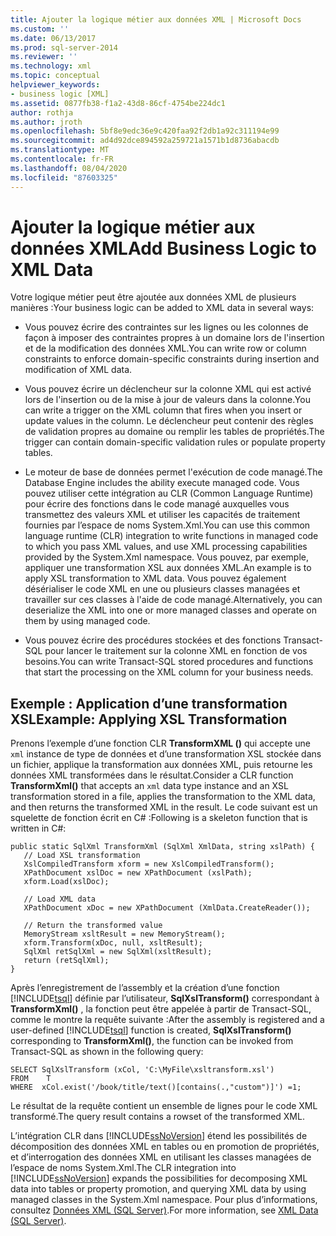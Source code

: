 ```yaml
---
title: Ajouter la logique métier aux données XML | Microsoft Docs
ms.custom: ''
ms.date: 06/13/2017
ms.prod: sql-server-2014
ms.reviewer: ''
ms.technology: xml
ms.topic: conceptual
helpviewer_keywords:
- business logic [XML]
ms.assetid: 0877fb38-f1a2-43d8-86cf-4754be224dc1
author: rothja
ms.author: jroth
ms.openlocfilehash: 5bf8e9edc36e9c420faa92f2db1a92c311194e99
ms.sourcegitcommit: ad4d92dce894592a259721a1571b1d8736abacdb
ms.translationtype: MT
ms.contentlocale: fr-FR
ms.lasthandoff: 08/04/2020
ms.locfileid: "87603325"
---
```

# <a name="add-business-logic-to-xml-data"></a><span data-ttu-id="6fcda-102">Ajouter la logique métier aux données XML</span><span class="sxs-lookup"><span data-stu-id="6fcda-102">Add Business Logic to XML Data</span></span>
  <span data-ttu-id="6fcda-103">Votre logique métier peut être ajoutée aux données XML de plusieurs manières :</span><span class="sxs-lookup"><span data-stu-id="6fcda-103">Your business logic can be added to XML data in several ways:</span></span>  
  
-   <span data-ttu-id="6fcda-104">Vous pouvez écrire des contraintes sur les lignes ou les colonnes de façon à imposer des contraintes propres à un domaine lors de l'insertion et de la modification des données XML.</span><span class="sxs-lookup"><span data-stu-id="6fcda-104">You can write row or column constraints to enforce domain-specific constraints during insertion and modification of XML data.</span></span>  
  
-   <span data-ttu-id="6fcda-105">Vous pouvez écrire un déclencheur sur la colonne XML qui est activé lors de l'insertion ou de la mise à jour de valeurs dans la colonne.</span><span class="sxs-lookup"><span data-stu-id="6fcda-105">You can write a trigger on the XML column that fires when you insert or update values in the column.</span></span> <span data-ttu-id="6fcda-106">Le déclencheur peut contenir des règles de validation propres au domaine ou remplir les tables de propriétés.</span><span class="sxs-lookup"><span data-stu-id="6fcda-106">The trigger can contain domain-specific validation rules or populate property tables.</span></span>  
  
-   <span data-ttu-id="6fcda-107">Le moteur de base de données permet l'exécution de code managé.</span><span class="sxs-lookup"><span data-stu-id="6fcda-107">The Database Engine includes the ability execute managed code.</span></span> <span data-ttu-id="6fcda-108">Vous pouvez utiliser cette intégration au CLR (Common Language Runtime) pour écrire des fonctions dans le code managé auxquelles vous transmettez des valeurs XML et utiliser les capacités de traitement fournies par l’espace de noms System.Xml.</span><span class="sxs-lookup"><span data-stu-id="6fcda-108">You can use this common language runtime (CLR) integration to write functions in managed code to which you pass XML values, and use XML processing capabilities provided by the System.Xml namespace.</span></span> <span data-ttu-id="6fcda-109">Vous pouvez, par exemple, appliquer une transformation XSL aux données XML.</span><span class="sxs-lookup"><span data-stu-id="6fcda-109">An example is to apply XSL transformation to XML data.</span></span> <span data-ttu-id="6fcda-110">Vous pouvez également désérialiser le code XML en une ou plusieurs classes managées et travailler sur ces classes à l'aide de code managé.</span><span class="sxs-lookup"><span data-stu-id="6fcda-110">Alternatively, you can deserialize the XML into one or more managed classes and operate on them by using managed code.</span></span>  
  
-   <span data-ttu-id="6fcda-111">Vous pouvez écrire des procédures stockées et des fonctions Transact-SQL pour lancer le traitement sur la colonne XML en fonction de vos besoins.</span><span class="sxs-lookup"><span data-stu-id="6fcda-111">You can write Transact-SQL stored procedures and functions that start the processing on the XML column for your business needs.</span></span>  
  
## <a name="example-applying-xsl-transformation"></a><span data-ttu-id="6fcda-112">Exemple : Application d’une transformation XSL</span><span class="sxs-lookup"><span data-stu-id="6fcda-112">Example: Applying XSL Transformation</span></span>  
 <span data-ttu-id="6fcda-113">Prenons l’exemple d’une fonction CLR **TransformXML ()** qui accepte une `xml` instance de type de données et d’une transformation XSL stockée dans un fichier, applique la transformation aux données XML, puis retourne les données XML transformées dans le résultat.</span><span class="sxs-lookup"><span data-stu-id="6fcda-113">Consider a CLR function **TransformXml()** that accepts an `xml` data type instance and an XSL transformation stored in a file, applies the transformation to the XML data, and then returns the transformed XML in the result.</span></span> <span data-ttu-id="6fcda-114">Le code suivant est un squelette de fonction écrit en C# :</span><span class="sxs-lookup"><span data-stu-id="6fcda-114">Following is a skeleton function that is written in C#:</span></span>  
  
```  
public static SqlXml TransformXml (SqlXml XmlData, string xslPath) {  
   // Load XSL transformation  
   XslCompiledTransform xform = new XslCompiledTransform();  
   XPathDocument xslDoc = new XPathDocument (xslPath);  
   xform.Load(xslDoc);  
  
   // Load XML data   
   XPathDocument xDoc = new XPathDocument (XmlData.CreateReader());  
  
   // Return the transformed value  
   MemoryStream xsltResult = new MemoryStream();  
   xform.Transform(xDoc, null, xsltResult);  
   SqlXml retSqlXml = new SqlXml(xsltResult);  
   return (retSqlXml);  
}   
```  
  
 <span data-ttu-id="6fcda-115">Après l’enregistrement de l’assembly et la création d’une fonction [!INCLUDE[tsql](../../includes/tsql-md.md)] définie par l’utilisateur, **SqlXslTransform()** correspondant à **TransformXml()** , la fonction peut être appelée à partir de Transact-SQL, comme le montre la requête suivante :</span><span class="sxs-lookup"><span data-stu-id="6fcda-115">After the assembly is registered and a user-defined [!INCLUDE[tsql](../../includes/tsql-md.md)] function is created, **SqlXslTransform()** corresponding to **TransformXml()**, the function can be invoked from Transact-SQL as shown in the following query:</span></span>  
  
```  
SELECT SqlXslTransform (xCol, 'C:\MyFile\xsltransform.xsl')  
FROM    T  
WHERE  xCol.exist('/book/title/text()[contains(.,"custom")]') =1;  
```  
  
 <span data-ttu-id="6fcda-116">Le résultat de la requête contient un ensemble de lignes pour le code XML transformé.</span><span class="sxs-lookup"><span data-stu-id="6fcda-116">The query result contains a rowset of the transformed XML.</span></span>  
  
 <span data-ttu-id="6fcda-117">L’intégration CLR dans [!INCLUDE[ssNoVersion](../../includes/ssnoversion-md.md)] étend les possibilités de décomposition des données XML en tables ou en promotion de propriétés, et d’interrogation des données XML en utilisant les classes managées de l’espace de noms System.Xml.</span><span class="sxs-lookup"><span data-stu-id="6fcda-117">The CLR integration into [!INCLUDE[ssNoVersion](../../includes/ssnoversion-md.md)] expands the possibilities for decomposing XML data into tables or property promotion, and querying XML data by using managed classes in the System.Xml namespace.</span></span> <span data-ttu-id="6fcda-118">Pour plus d’informations, consultez [Données XML &#40;SQL Server&#41;](xml-data-sql-server.md).</span><span class="sxs-lookup"><span data-stu-id="6fcda-118">For more information, see [XML Data &#40;SQL Server&#41;](xml-data-sql-server.md).</span></span>  
  
  
